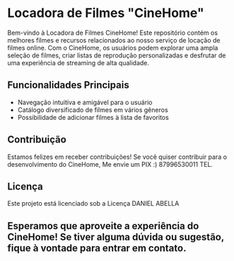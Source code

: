 # Locadora de Filmes "CineHome"

Bem-vindo à Locadora de Filmes CineHome! Este repositório contém os melhores filmes e recursos relacionados ao nosso serviço de locação de filmes online. Com o CineHome, os usuários podem explorar uma ampla seleção de filmes, criar listas de reprodução personalizadas e desfrutar de uma experiência de streaming de alta qualidade.

## Funcionalidades Principais

- Navegação intuitiva e amigável para o usuário
- Catálogo diversificado de filmes em vários gêneros
- Possibilidade de adicionar filmes à lista de favoritos

## Contribuição
Estamos felizes em receber contribuições! Se você quiser contribuir para o desenvolvimento do CineHome, Me envie um PIX :)
87996530011 TEL.


## Licença
Este projeto está licenciado sob a Licença DANIEL ABELLA

## Esperamos que aproveite a experiência do CineHome! Se tiver alguma dúvida ou sugestão, fique à vontade para entrar em contato.
